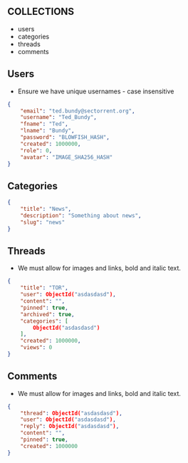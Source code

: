 COLLECTIONS
-----
- users
- categories
- threads
- comments

Users
-----
- Ensure we have unique usernames - case insensitive
```json
{
    "email": "ted.bundy@sectorrent.org",
    "username": "Ted_Bundy",
    "fname": "Ted",
    "lname": "Bundy",
    "password": "BLOWFISH_HASH",
    "created": 1000000,
    "role": 0,
    "avatar": "IMAGE_SHA256_HASH"
}
```

Categories
-----
```json
{
    "title": "News",
    "description": "Something about news",
    "slug": "news"
}
```

Threads
-----
- We must allow for images and links, bold and italic text.
```json
{
    "title": "TOR",
    "user": ObjectId("asdasdasd"),
    "content": "",
    "pinned": true,
    "archived": true,
    "categories": [
        ObjectId("asdasdasd")
    ],
    "created": 1000000,
    "views": 0
}
```

Comments
-----
- We must allow for images and links, bold and italic text.
```json
{
    "thread": ObjectId("asdasdasd"),
    "user": ObjectId("asdasdasd"),
    "reply": ObjectId("asdasdasd"),
    "content": "",
    "pinned": true,
    "created": 1000000
}
```
